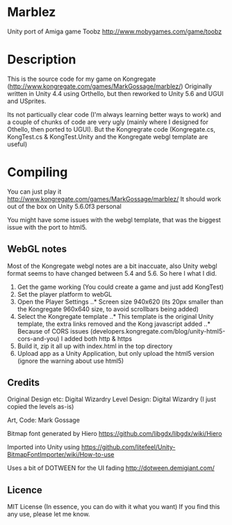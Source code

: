 # Marblez
Unity port of Amiga game Toobz
http://www.mobygames.com/game/toobz

# Description
This is the source code for my game on Kongregate (http://www.kongregate.com/games/MarkGossage/marblez/)
Originally written in Unity 4.4 using Orthello, but then reworked to Unity 5.6 and UGUI and USprites.

Its not particually clear code (I'm always learning better ways to work) and a couple of chunks of code are very ugly (mainly where I designed for Othello, then ported to UGUI).
But the Kongregrate code (Kongregate.cs, KongTest.cs & KongTest.Unity and the Kongregate webgl template are useful)

# Compiling
You can just play it http://www.kongregate.com/games/MarkGossage/marblez/
It should work out of the box on Unity 5.6.0f3 personal

You might have some issues with the webgl template, that was the biggest issue with the port to html5.

## WebGL notes
Most of the Kongregate webgl notes are a bit inaccuate, also Unity webgl format seems to have changed between 5.4 and 5.6.
So here I what I did.

1. Get the game working (You could create a game and just add KongTest)
2. Set the player platform to webGL
3. Open the Player Settings
..* Screen size 940x620 (its 20px smaller than the Kongregate 960x640 size, to avoid scrollbars being added)
4. Select the Kongregate template
..* This template is the original Unity template, the extra links removed and the Kong javascript added
..* Because of CORS issues (developers.kongregate.com/blog/unity-html5-cors-and-you) I added both http & https
5. Build it, zip it all up with index.html in the top directory
6. Upload app as a Unity Application, but only upload the html5 version (ignore the warning about use html5)

## Credits
Original Design etc: Digital Wizardry
Level Design: Digital Wizardry (I just copied the levels as-is)

Art, Code: Mark Gossage

Bitmap font generated by Hiero
https://github.com/libgdx/libgdx/wiki/Hiero

Imported into Unity using 
https://github.com/litefeel/Unity-BitmapFontImporter/wiki/How-to-use

Uses a bit of DOTWEEN for the UI fading
http://dotween.demigiant.com/

## Licence
MIT License (In essence, you can do with it what you want)
If you find this any use, please let me know.